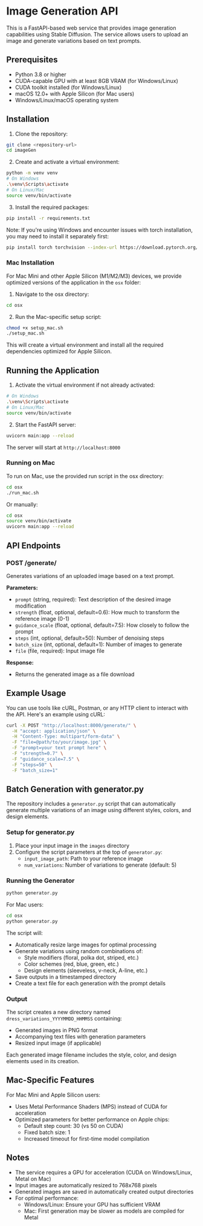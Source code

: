# Image Generation API

This is a FastAPI-based web service that provides image generation capabilities using Stable Diffusion. The service allows users to upload an image and generate variations based on text prompts.

## Prerequisites

- Python 3.8 or higher
- CUDA-capable GPU with at least 8GB VRAM (for Windows/Linux)
- CUDA toolkit installed (for Windows/Linux)
- macOS 12.0+ with Apple Silicon (for Mac users)
- Windows/Linux/macOS operating system

## Installation

1. Clone the repository:
```bash
git clone <repository-url>
cd imageGen
```

2. Create and activate a virtual environment:
```bash
python -m venv venv
# On Windows
.\venv\Scripts\activate
# On Linux/Mac
source venv/bin/activate
```

3. Install the required packages:
```bash
pip install -r requirements.txt
```

Note: If you're using Windows and encounter issues with torch installation, you may need to install it separately first:
```bash
pip install torch torchvision --index-url https://download.pytorch.org/whl/cu121
```

### Mac Installation

For Mac Mini and other Apple Silicon (M1/M2/M3) devices, we provide optimized versions of the application in the `osx` folder:

1. Navigate to the osx directory:
```bash
cd osx
```

2. Run the Mac-specific setup script:
```bash
chmod +x setup_mac.sh
./setup_mac.sh
```

This will create a virtual environment and install all the required dependencies optimized for Apple Silicon.

## Running the Application

1. Activate the virtual environment if not already activated:
```bash
# On Windows
.\venv\Scripts\activate
# On Linux/Mac
source venv/bin/activate
```

2. Start the FastAPI server:
```bash
uvicorn main:app --reload
```

The server will start at `http://localhost:8000`

### Running on Mac

To run on Mac, use the provided run script in the osx directory:
```bash
cd osx
./run_mac.sh
```

Or manually:
```bash
cd osx
source venv/bin/activate
uvicorn main:app --reload
```

## API Endpoints

### POST /generate/
Generates variations of an uploaded image based on a text prompt.

**Parameters:**
- `prompt` (string, required): Text description of the desired image modification
- `strength` (float, optional, default=0.6): How much to transform the reference image (0-1)
- `guidance_scale` (float, optional, default=7.5): How closely to follow the prompt
- `steps` (int, optional, default=50): Number of denoising steps
- `batch_size` (int, optional, default=1): Number of images to generate
- `file` (file, required): Input image file

**Response:**
- Returns the generated image as a file download

## Example Usage

You can use tools like cURL, Postman, or any HTTP client to interact with the API. Here's an example using cURL:

```bash
curl -X POST "http://localhost:8000/generate/" \
  -H "accept: application/json" \
  -H "Content-Type: multipart/form-data" \
  -F "file=@path/to/your/image.jpg" \
  -F "prompt=your text prompt here" \
  -F "strength=0.7" \
  -F "guidance_scale=7.5" \
  -F "steps=50" \
  -F "batch_size=1"
```

## Batch Generation with generator.py

The repository includes a `generator.py` script that can automatically generate multiple variations of an image using different styles, colors, and design elements.

### Setup for generator.py

1. Place your input image in the `images` directory
2. Configure the script parameters at the top of `generator.py`:
   - `input_image_path`: Path to your reference image
   - `num_variations`: Number of variations to generate (default: 5)

### Running the Generator

```bash
python generator.py
```

For Mac users:
```bash
cd osx
python generator.py
```

The script will:
- Automatically resize large images for optimal processing
- Generate variations using random combinations of:
  - Style modifiers (floral, polka dot, striped, etc.)
  - Color schemes (red, blue, green, etc.)
  - Design elements (sleeveless, v-neck, A-line, etc.)
- Save outputs in a timestamped directory
- Create a text file for each generation with the prompt details

### Output

The script creates a new directory named `dress_variations_YYYYMMDD_HHMMSS` containing:
- Generated images in PNG format
- Accompanying text files with generation parameters
- Resized input image (if applicable)

Each generated image filename includes the style, color, and design elements used in its creation.

## Mac-Specific Features

For Mac Mini and Apple Silicon users:
- Uses Metal Performance Shaders (MPS) instead of CUDA for acceleration
- Optimized parameters for better performance on Apple chips:
  - Default step count: 30 (vs 50 on CUDA)
  - Fixed batch size: 1
  - Increased timeout for first-time model compilation

## Notes

- The service requires a GPU for acceleration (CUDA on Windows/Linux, Metal on Mac)
- Input images are automatically resized to 768x768 pixels
- Generated images are saved in automatically created output directories
- For optimal performance:
  - Windows/Linux: Ensure your GPU has sufficient VRAM
  - Mac: First generation may be slower as models are compiled for Metal
